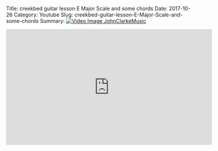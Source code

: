 Title: creekbed guitar lesson E Major Scale and some chords
Date: 2017-10-26
Category: Youtube
Slug: creekbed-guitar-lesson-E-Major-Scale-and-some-chords
Summary: <a href="/creekbed-guitar-lesson-E-Major-Scale-and-some-chords.html"><img src="https://i.ytimg.com/vi/7qvETTnmR4U/hqdefault.jpg" alt="Video Image JohnClarkeMusic"></a>

<iframe width="560" height="315" src="https://www.youtube.com/embed/7qvETTnmR4U" title="YouTube video player" frameborder="0" allow="accelerometer; autoplay; clipboard-write; encrypted-media; gyroscope; picture-in-picture" allowfullscreen></iframe>

